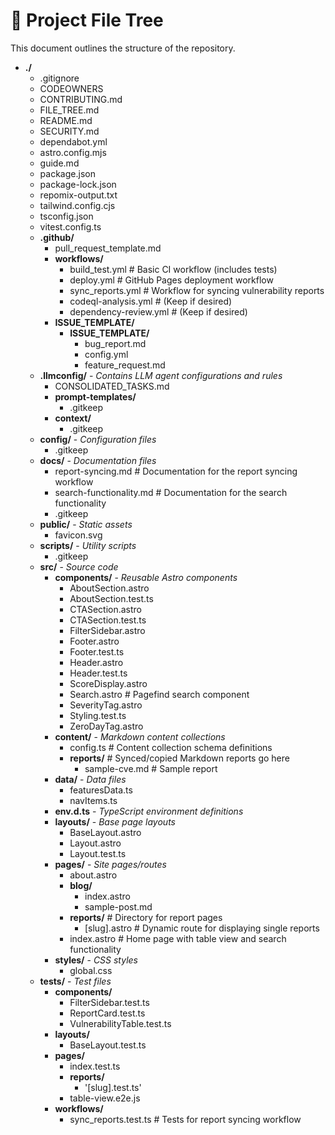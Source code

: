 # 📁 Project File Tree
This document outlines the structure of the repository.
- **./**
    - .gitignore
    - CODEOWNERS
    - CONTRIBUTING.md
    - FILE_TREE.md
    - README.md
    - SECURITY.md
    - dependabot.yml
    - astro.config.mjs
    - guide.md
    - package.json
    - package-lock.json
    - repomix-output.txt
    - tailwind.config.cjs
    - tsconfig.json
    - vitest.config.ts
    - **.github/**
        - pull_request_template.md
        - **workflows/**
            - build_test.yml # Basic CI workflow (includes tests)
            - deploy.yml # GitHub Pages deployment workflow
            - sync_reports.yml # Workflow for syncing vulnerability reports
            - codeql-analysis.yml # (Keep if desired)
            - dependency-review.yml # (Keep if desired)
        - **ISSUE_TEMPLATE/**
            - **ISSUE_TEMPLATE/**
                - bug_report.md
                - config.yml
                - feature_request.md
    - **.llmconfig/** - *Contains LLM agent configurations and rules*
        - CONSOLIDATED_TASKS.md
        - **prompt-templates/**
            - .gitkeep
        - **context/**
            - .gitkeep
    - **config/** - *Configuration files*
        - .gitkeep
    - **docs/** - *Documentation files*
        - report-syncing.md # Documentation for the report syncing workflow
        - search-functionality.md # Documentation for the search functionality
        - .gitkeep
    - **public/** - *Static assets*
        - favicon.svg
    - **scripts/** - *Utility scripts*
        - .gitkeep
    - **src/** - *Source code*
        - **components/** - *Reusable Astro components*
            - AboutSection.astro
            - AboutSection.test.ts
            - CTASection.astro
            - CTASection.test.ts
            - FilterSidebar.astro
            - Footer.astro
            - Footer.test.ts
            - Header.astro
            - Header.test.ts
            - ScoreDisplay.astro
            - Search.astro # Pagefind search component
            - SeverityTag.astro
            - Styling.test.ts
            - ZeroDayTag.astro
        - **content/** - *Markdown content collections*
            - config.ts # Content collection schema definitions
            - **reports/** # Synced/copied Markdown reports go here
                - sample-cve.md # Sample report
        - **data/** - *Data files*
            - featuresData.ts
            - navItems.ts
        - **env.d.ts** - *TypeScript environment definitions*
        - **layouts/** - *Base page layouts*
            - BaseLayout.astro
            - Layout.astro
            - Layout.test.ts
        - **pages/** - *Site pages/routes*
            - about.astro
            - **blog/**
                - index.astro
                - sample-post.md
            - **reports/** # Directory for report pages
                - [slug].astro # Dynamic route for displaying single reports
            - index.astro # Home page with table view and search functionality
        - **styles/** - *CSS styles*
            - global.css
    - **tests/** - *Test files*
        - **components/**
            - FilterSidebar.test.ts
            - ReportCard.test.ts
            - VulnerabilityTable.test.ts
        - **layouts/**
            - BaseLayout.test.ts
        - **pages/**
            - index.test.ts
            - **reports/**
                - '[slug].test.ts'
            - table-view.e2e.js
        - **workflows/**
            - sync_reports.test.ts # Tests for report syncing workflow